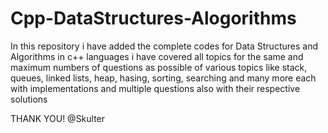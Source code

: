 # Cpp-DataStructures-Alogorithms 
In this repository i have added the complete codes for Data Structures and Algorithms in c++ languages i have covered all topics for the same and maximum numbers 
of questions as possible of various topics like stack, queues, linked lists, heap, hasing, sorting, searching and many more each with implementations and 
multiple questions also with their respective solutions

THANK YOU!
@Skulter
